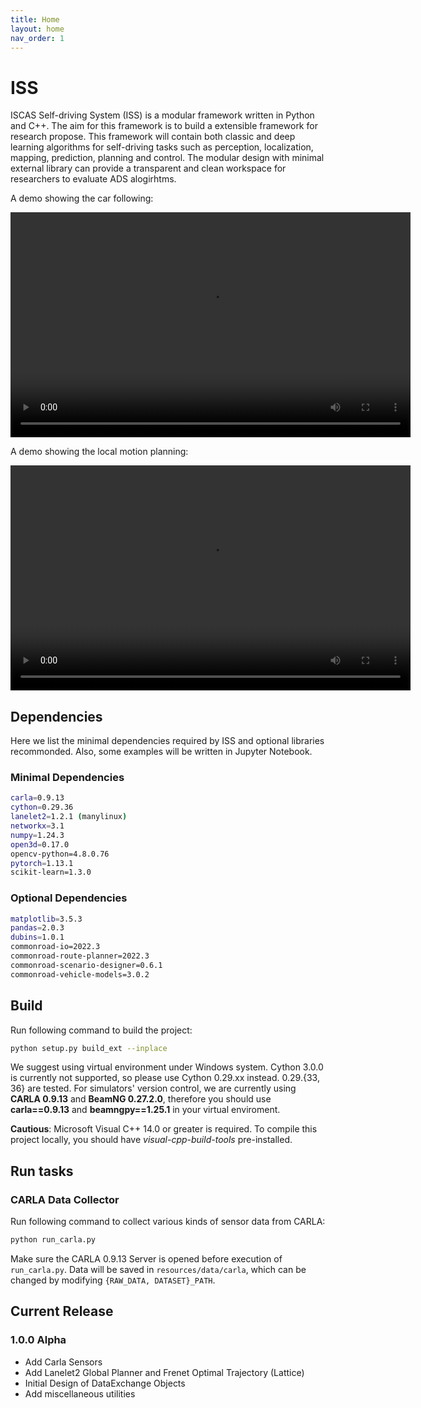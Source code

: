 ```yaml
---
title: Home
layout: home
nav_order: 1
---
```


# ISS

ISCAS Self-driving System (ISS) is a modular framework written in Python and C++. The aim for this framework is to build a extensible framework for research propose. This framework will contain both classic and deep learning algorithms for self-driving tasks such as perception, localization, mapping, prediction, planning and control. The modular design with minimal external library can provide a transparent and clean workspace for researchers to evaluate ADS alogirhtms.

A demo showing the car following:

<video width="640" height="360" controls>
  <source src="/assets/following_1.mp4" type="video/mp4">
</video>

A demo showing the local motion planning:

<video width="640" height="360" controls>
  <source src="/assets/local_planning.mp4" type="video/mp4">
</video>


## Dependencies
Here we list the minimal dependencies required by ISS and optional libraries recommonded. Also, some examples will be written in Jupyter Notebook.
### Minimal Dependencies
```bash
carla=0.9.13
cython=0.29.36
lanelet2=1.2.1 (manylinux)
networkx=3.1
numpy=1.24.3
open3d=0.17.0
opencv-python=4.8.0.76
pytorch=1.13.1
scikit-learn=1.3.0
```
### Optional Dependencies
```bash
matplotlib=3.5.3
pandas=2.0.3
dubins=1.0.1
commonroad-io=2022.3
commonroad-route-planner=2022.3
commonroad-scenario-designer=0.6.1
commonroad-vehicle-models=3.0.2
```


## Build

Run following command to build the project:
```bash
python setup.py build_ext --inplace
```
We suggest using virtual environment under Windows system. Cython 3.0.0 is currently not supported, so please use Cython 0.29.xx instead. 0.29.{33, 36} are tested. For simulators' version control, we are currently using **CARLA 0.9.13** and **BeamNG 0.27.2.0**, therefore you should use **carla==0.9.13** and **beamngpy==1.25.1** in your virtual enviroment.

**Cautious**: Microsoft Visual C++ 14.0 or greater is required. To compile this project locally, you should have *visual-cpp-build-tools* pre-installed.

## Run tasks

### CARLA Data Collector

Run following command to collect various kinds of sensor data from CARLA:
```bash
python run_carla.py
```
Make sure the CARLA 0.9.13 Server is opened before execution of `run_carla.py`. Data will be saved in `resources/data/carla`, which can be changed by modifying `{RAW_DATA, DATASET}_PATH`.

## Current Release
### 1.0.0 Alpha
- Add Carla Sensors
- Add Lanelet2 Global Planner and Frenet Optimal Trajectory (Lattice)
- Initial Design of DataExchange Objects
- Add miscellaneous utilities
